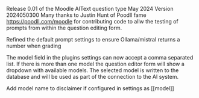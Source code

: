Release 0.01 of the Moodle AIText question type May 2024
Version 2024050300
Many thanks to Justin Hunt of Poodll fame https://poodll.com/moodle for contributing code
to allw the testing of prompts from within the question editing form.

Refined the default prompt settings to ensure Ollama/mistral returns a number when grading

The model field in the plugins settings can now accept a comma separated list. If there
is more than one model the question editor form will show a dropdown with available models. The selected model is written to the database and will be used as part of the connection to the AI system.

Add model name to disclaimer if configured in settings as [[model]]

